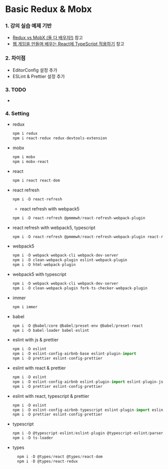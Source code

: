# Basic Redux & Mobx

### 1. 강의 실습 예제 기반

- [Redux vs MobX (둘 다 배우자!)](https://www.inflearn.com/course/redux-mobx-%EC%83%81%ED%83%9C%EA%B4%80%EB%A6%AC-%EB%8F%84%EA%B5%AC# "Redux vs MobX (둘 다 배우자!)") 참고
- [웹 게임을 만들며 배우는 React에 TypeScript 적용하기](https://www.inflearn.com/course/react-typescript-webgame "웹 게임을 만들며 배우는 React에 TypeScript 적용하기") 참고

### 2. 차이점

- EditorConfig 설정 추가
- ESLint & Prettier 설정 추가

### 3. TODO

-

### 4. Setting

- redux

  ```javascript
  npm i redux
  npm i react-redux redux-devtools-extension
  ```

- mobx

  ```javascript
  npm i mobx
  npm i mobx-react
  ```

- react

  ```javascript
  npm i react react-dom
  ```

- react refresh

  ```javascript
  npm i -D react-refresh
  ```

  - react refresh with webpack5

  ```javascript
  npm i -D react-refresh @pmmmwh/react-refresh-webpack-plugin
  ```

- react refresh with webpack5, typescript

  ```javascript
  npm i -D react-refresh @pmmmwh/react-refresh-webpack-plugin react-refresh-typescript
  ```

- webpack5

  ```javascript
  npm i -D webpack webpack-cli webpack-dev-server
  npm i -D clean-webpack-plugin eslint-webpack-plugin
  npm i -D html-webpack-plugin
  ```

- webpack5 with typescript

  ```javascript
  npm i -D webpack webpack-cli webpack-dev-server
  npm i -D clean-webpack-plugin fork-ts-checker-webpack-plugin
  ```

- immer

  ```javascript
  npm i immer
  ```

- babel

  ```javascript
  npm i -D @babel/core @babel/preset-env @babel/preset-react
  npm i -D babel-loader babel-eslint
  ```

- eslint with js & prettier

  ```javascript
  npm i -D eslint
  npm i -D eslint-config-airbnb-base eslint-plugin-import
  npm i -D prettier eslint-config-prettier
  ```

- eslint with react & prettier

  ```javascript
  npm i -D eslint
  npm i -D eslint-config-airbnb eslint-plugin-import eslint-plugin-jsx-a11y eslint-plugin-react eslint-plugin-react-hooks
  npm i -D prettier eslint-config-prettier
  ```

- eslint with react, typescript & prettier

  ```javascript
  npm i -D eslint
  npm i -D eslint-config-airbnb-typescript eslint-plugin-import eslint-plugin-jsx-a11y eslint-plugin-react eslint-plugin-react-hooks
  npm i -D prettier eslint-config-prettier
  ```

- typescript

  ```javascript
  npm i -D @typescript-eslint/eslint-plugin @typescript-eslint/parser
  npm i -D ts-loader
  ```

- types

  ```javascript
    npm i -D @types/react @types/react-dom
    npm i -D @types/react-redux
  ```
